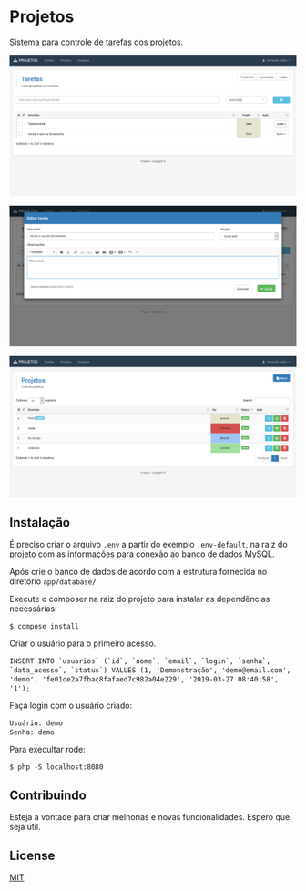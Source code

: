 # Projetos

Sistema para controle de tarefas dos projetos.		

![MyLinks](https://raw.githubusercontent.com/fernandovaller/projetos/master/screenshot.png)

![MyLinks](https://raw.githubusercontent.com/fernandovaller/projetos/master/screenshot2.png)

![MyLinks](https://raw.githubusercontent.com/fernandovaller/projetos/master/screenshot3.png)

## Instalação

É preciso criar o arquivo `.env` a partir do exemplo `.env-default`, na raiz do projeto com as informações para conexão ao banco de dados MySQL.

Após crie o banco de dados de acordo com a estrutura fornecida no diretório `app/database/`

Execute o composer na raiz do projeto para instalar as dependências necessárias:

	$ compose install

Criar o usuário para o primeiro acesso.	

	INSERT INTO `usuarios` (`id`, `nome`, `email`, `login`, `senha`, `data_acesso`, `status`) VALUES (1, 'Demonstração', 'demo@email.com', 'demo', 'fe01ce2a7fbac8fafaed7c982a04e229', '2019-03-27 08:40:58', '1');

Faça login com o usuário criado:

	Usuário: demo
	Senha: demo

Para execultar rode:

	$ php -S localhost:8080

## Contribuindo

Esteja a vontade para criar melhorias e novas funcionalidades. Espero que seja útil.

## License
[MIT](https://choosealicense.com/licenses/mit/)